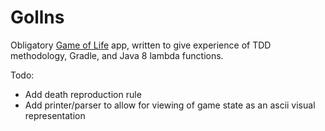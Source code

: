 Gollns
======
Obligatory [Game of Life](http://en.wikipedia.org/wiki/Conway's_Game_of_Life) app, written to give experience of TDD methodology, Gradle, and Java 8 lambda functions.

Todo:
* Add death reproduction rule
* Add printer/parser to allow for viewing of game state as an ascii visual representation